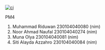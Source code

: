 [![ci](https://github.com/pangeran-kesurupan/AGILE/actions/workflows/ci.yml/badge.svg)](https://github.com/pangeran-kesurupan/AGILE/actions/workflows/ci.yml)

PM4
1. Muhammad Riduwan 230104040080 (nim)
2. Noor Ahmad Naufal 230104040274 (nim)
3. Muna Olya 230104040081 (nim)
4. Siti Alayda Azzahro 230104040084 (nim)

